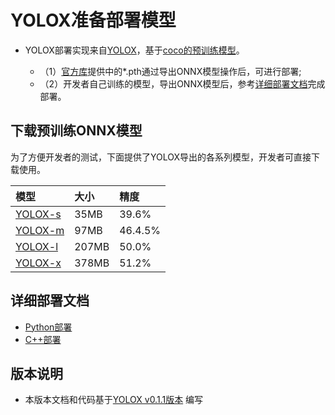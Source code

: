 # YOLOX准备部署模型


- YOLOX部署实现来自[YOLOX](https://github.com/Megvii-BaseDetection/YOLOX/tree/0.1.1rc0)，基于[coco的预训练模型](https://github.com/Megvii-BaseDetection/YOLOX/releases/tag/0.1.1rc0)。

  - （1）[官方库](https://github.com/Megvii-BaseDetection/YOLOX/releases/tag/0.1.1rc0)提供中的*.pth通过导出ONNX模型操作后，可进行部署;
  - （2）开发者自己训练的模型，导出ONNX模型后，参考[详细部署文档](#详细部署文档)完成部署。



## 下载预训练ONNX模型

为了方便开发者的测试，下面提供了YOLOX导出的各系列模型，开发者可直接下载使用。

| 模型                                                               | 大小    | 精度    |
|:---------------------------------------------------------------- |:----- |:----- |
| [YOLOX-s](https://bj.bcebos.com/paddlehub/fastdeploy/yolox_s.onnx) | 35MB | 39.6% |
| [YOLOX-m](https://bj.bcebos.com/paddlehub/fastdeploy/yolox_m.onnx) | 97MB | 46.4.5% |
| [YOLOX-l](https://bj.bcebos.com/paddlehub/fastdeploy/yolox_tiny.onnx) | 207MB | 50.0% |
| [YOLOX-x](https://bj.bcebos.com/paddlehub/fastdeploy/yolox_x.onnx) | 378MB | 51.2% |




## 详细部署文档

- [Python部署](python)
- [C++部署](cpp)


## 版本说明

- 本版本文档和代码基于[YOLOX v0.1.1版本](https://github.com/Megvii-BaseDetection/YOLOX/tree/0.1.1rc0) 编写
